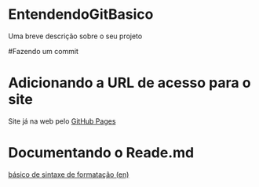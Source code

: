 # EntendendoGitBasico
Uma breve descrição sobre o seu projeto

#Fazendo um commit


# Adicionando a URL de acesso para o site

Site já na web pelo [GitHub Pages](https://lucaspdroz.github.io/entendendoGitBasico/)

# Documentando o Reade.md

[básico de sintaxe de formatação (en)](https://help.github.com/en/articles/basic-writing-and-formatting-syntax#links)
